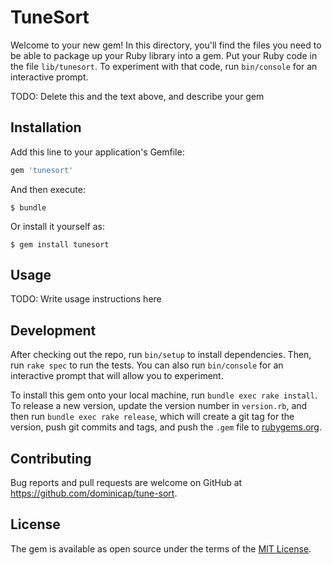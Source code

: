 # TuneSort

Welcome to your new gem! In this directory, you'll find the files you need to be able to package up your Ruby library into a gem. Put your Ruby code in the file `lib/tunesort`. To experiment with that code, run `bin/console` for an interactive prompt.

TODO: Delete this and the text above, and describe your gem

## Installation

Add this line to your application's Gemfile:

```ruby
gem 'tunesort'
```

And then execute:

    $ bundle

Or install it yourself as:

    $ gem install tunesort

## Usage

TODO: Write usage instructions here

## Development

After checking out the repo, run `bin/setup` to install dependencies. Then, run `rake spec` to run the tests. You can also run `bin/console` for an interactive prompt that will allow you to experiment.

To install this gem onto your local machine, run `bundle exec rake install`. To release a new version, update the version number in `version.rb`, and then run `bundle exec rake release`, which will create a git tag for the version, push git commits and tags, and push the `.gem` file to [rubygems.org](https://rubygems.org).

## Contributing

Bug reports and pull requests are welcome on GitHub at https://github.com/dominicap/tune-sort.


## License

The gem is available as open source under the terms of the [MIT License](http://opensource.org/licenses/MIT).
